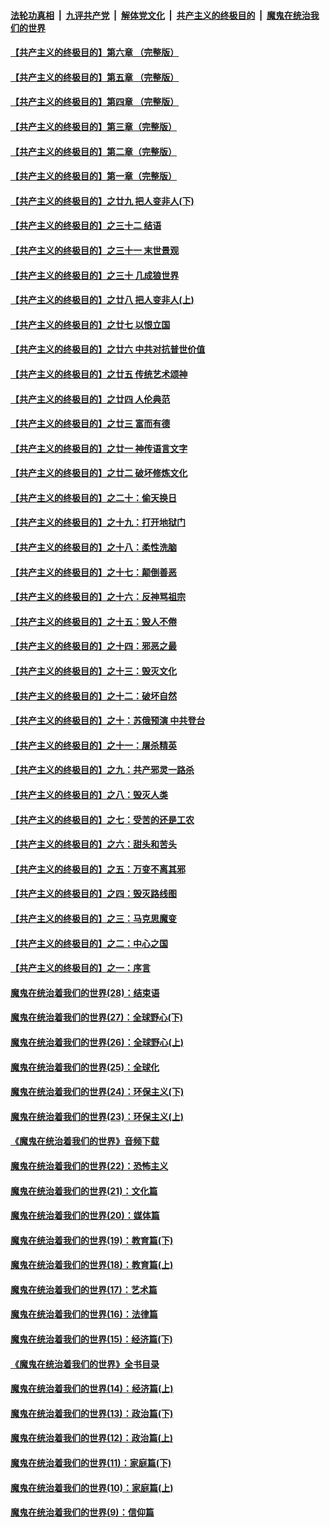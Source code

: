 ####  [法轮功真相](../../../../basic/blob/master/README.md?t=09170752) &nbsp;|&nbsp; [九评共产党](../../../../9ping.md/blob/master/README.md?t=09170752) &nbsp;|&nbsp; [解体党文化](../../../../jtdwh.md/blob/master/README.md?t=09170752)  &nbsp;|&nbsp; [共产主义的终极目的](../../../../gczydzjmd.md/blob/master/README.md?t=09170752) &nbsp;|&nbsp; [魔鬼在统治我们的世界](../../../../mgztzwmdsj.md/blob/master/README.md?t=09170752) 

#### [【共产主义的终极目的】第六章 （完整版）](../pages/nsc422/n11428913.md?t=09170752) 

#### [【共产主义的终极目的】第五章 （完整版）](../pages/nsc422/n11428912.md?t=09170752) 

#### [【共产主义的终极目的】第四章 （完整版）](../pages/nsc422/n11428907.md?t=09170752) 

#### [【共产主义的终极目的】第三章（完整版）](../pages/nsc422/n11428848.md?t=09170752) 

#### [【共产主义的终极目的】第二章（完整版）](../pages/nsc422/n11428831.md?t=09170752) 

#### [【共产主义的终极目的】第一章（完整版）](../pages/nsc422/n11417651.md?t=09170752) 

#### [【共产主义的终极目的】之廿九 把人变非人(下)](../pages/nsc422/n11344140.md?t=09170752) 

#### [【共产主义的终极目的】之三十二 结语](../pages/nsc422/n11360535.md?t=09170752) 

#### [【共产主义的终极目的】之三十一 末世景观](../pages/nsc422/n11351129.md?t=09170752) 

#### [【共产主义的终极目的】之三十 几成狼世界](../pages/nsc422/n11348280.md?t=09170752) 

#### [【共产主义的终极目的】之廿八 把人变非人(上)](../pages/nsc422/n11340492.md?t=09170752) 

#### [【共产主义的终极目的】之廿七 以恨立国](../pages/nsc422/n11336944.md?t=09170752) 

#### [【共产主义的终极目的】之廿六 中共对抗普世价值](../pages/nsc422/n11324785.md?t=09170752) 

#### [【共产主义的终极目的】之廿五 传统艺术颂神](../pages/nsc422/n11296396.md?t=09170752) 

#### [【共产主义的终极目的】之廿四 人伦典范](../pages/nsc422/n11296397.md?t=09170752) 

#### [【共产主义的终极目的】之廿三 富而有德](../pages/nsc422/n11283598.md?t=09170752) 

#### [【共产主义的终极目的】之廿一 神传语言文字](../pages/nsc422/n11263265.md?t=09170752) 

#### [【共产主义的终极目的】之廿二 破坏修炼文化](../pages/nsc422/n11245728.md?t=09170752) 

#### [【共产主义的终极目的】之二十：偷天换日](../pages/nsc422/n11238846.md?t=09170752) 

#### [【共产主义的终极目的】之十九：打开地狱门](../pages/nsc422/n11206376.md?t=09170752) 

#### [【共产主义的终极目的】之十八：柔性洗脑](../pages/nsc422/n11199994.md?t=09170752) 

#### [【共产主义的终极目的】之十七：颠倒善恶](../pages/nsc422/n11179782.md?t=09170752) 

#### [【共产主义的终极目的】之十六：反神骂祖宗](../pages/nsc422/n11166798.md?t=09170752) 

#### [【共产主义的终极目的】之十五：毁人不倦](../pages/nsc422/n11166792.md?t=09170752) 

#### [【共产主义的终极目的】之十四：邪恶之最](../pages/nsc422/n11150249.md?t=09170752) 

#### [【共产主义的终极目的】之十三：毁灭文化](../pages/nsc422/n11135227.md?t=09170752) 

#### [【共产主义的终极目的】之十二：破坏自然](../pages/nsc422/n11135214.md?t=09170752) 

#### [【共产主义的终极目的】之十：苏俄预演 中共登台](../pages/nsc422/n11118424.md?t=09170752) 

#### [【共产主义的终极目的】之十一：屠杀精英](../pages/nsc422/n11118442.md?t=09170752) 

#### [【共产主义的终极目的】之九：共产邪灵一路杀](../pages/nsc422/n11114139.md?t=09170752) 

#### [【共产主义的终极目的】之八：毁灭人类](../pages/nsc422/n11108503.md?t=09170752) 

#### [【共产主义的终极目的】之七：受苦的还是工农](../pages/nsc422/n11101809.md?t=09170752) 

#### [【共产主义的终极目的】之六：甜头和苦头](../pages/nsc422/n11096971.md?t=09170752) 

#### [【共产主义的终极目的】之五：万变不离其邪](../pages/nsc422/n11091285.md?t=09170752) 

#### [【共产主义的终极目的】之四：毁灭路线图](../pages/nsc422/n11086284.md?t=09170752) 

#### [【共产主义的终极目的】之三：马克思魔变](../pages/nsc422/n11061941.md?t=09170752) 

#### [【共产主义的终极目的】之二：中心之国](../pages/nsc422/n11047728.md?t=09170752) 

#### [【共产主义的终极目的】之一：序言](../pages/nsc422/n11086077.md?t=09170752) 

#### [魔鬼在统治着我们的世界(28)：结束语](../pages/nsc422/n10936246.md?t=09170752) 

#### [魔鬼在统治着我们的世界(27)：全球野心(下)](../pages/nsc422/n10928319.md?t=09170752) 

#### [魔鬼在统治着我们的世界(26)：全球野心(上)](../pages/nsc422/n10900318.md?t=09170752) 

#### [魔鬼在统治着我们的世界(25)：全球化](../pages/nsc422/n10788205.md?t=09170752) 

#### [魔鬼在统治着我们的世界(24)：环保主义(下)](../pages/nsc422/n10695307.md?t=09170752) 

#### [魔鬼在统治着我们的世界(23)：环保主义(上)](../pages/nsc422/n10688613.md?t=09170752) 

#### [《魔鬼在统治着我们的世界》音频下载](../pages/nsc422/n10635553.md?t=09170752) 

#### [魔鬼在统治着我们的世界(22)：恐怖主义](../pages/nsc422/n10614727.md?t=09170752) 

#### [魔鬼在统治着我们的世界(21)：文化篇](../pages/nsc422/n10597706.md?t=09170752) 

#### [魔鬼在统治着我们的世界(20)：媒体篇](../pages/nsc422/n10586579.md?t=09170752) 

#### [魔鬼在统治着我们的世界(19)：教育篇(下)](../pages/nsc422/n10564808.md?t=09170752) 

#### [魔鬼在统治着我们的世界(18)：教育篇(上)](../pages/nsc422/n10526970.md?t=09170752) 

#### [魔鬼在统治着我们的世界(17)：艺术篇](../pages/nsc422/n10499093.md?t=09170752) 

#### [魔鬼在统治着我们的世界(16)：法律篇](../pages/nsc422/n10485969.md?t=09170752) 

#### [魔鬼在统治着我们的世界(15)：经济篇(下)](../pages/nsc422/n10469975.md?t=09170752) 

#### [《魔鬼在统治着我们的世界》全书目录](../pages/nsc422/n10464261.md?t=09170752) 

#### [魔鬼在统治着我们的世界(14)：经济篇(上)](../pages/nsc422/n10457370.md?t=09170752) 

#### [魔鬼在统治着我们的世界(13)：政治篇(下)](../pages/nsc422/n10448270.md?t=09170752) 

#### [魔鬼在统治着我们的世界(12)：政治篇(上)](../pages/nsc422/n10444576.md?t=09170752) 

#### [魔鬼在统治着我们的世界(11)：家庭篇(下)](../pages/nsc422/n10440961.md?t=09170752) 

#### [魔鬼在统治着我们的世界(10)：家庭篇(上)](../pages/nsc422/n10435448.md?t=09170752) 

#### [魔鬼在统治着我们的世界(9)：信仰篇](../pages/nsc422/n10432159.md?t=09170752) 

